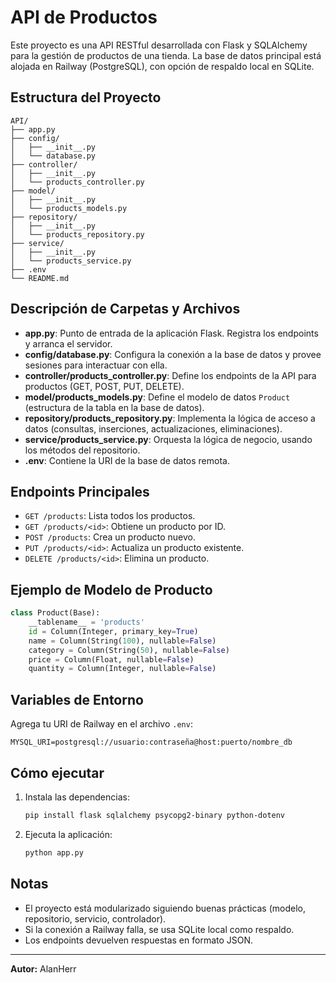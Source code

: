 # API de Productos

Este proyecto es una API RESTful desarrollada con Flask y SQLAlchemy para la gestión de productos de una tienda. La base de datos principal está alojada en Railway (PostgreSQL), con opción de respaldo local en SQLite.

## Estructura del Proyecto

```
API/
├── app.py
├── config/
│   ├── __init__.py
│   └── database.py
├── controller/
│   ├── __init__.py
│   └── products_controller.py
├── model/
│   ├── __init__.py
│   └── products_models.py
├── repository/
│   ├── __init__.py
│   └── products_repository.py
├── service/
│   ├── __init__.py
│   └── products_service.py
├── .env
└── README.md
```

## Descripción de Carpetas y Archivos

- **app.py**: Punto de entrada de la aplicación Flask. Registra los endpoints y arranca el servidor.
- **config/database.py**: Configura la conexión a la base de datos y provee sesiones para interactuar con ella.
- **controller/products_controller.py**: Define los endpoints de la API para productos (GET, POST, PUT, DELETE).
- **model/products_models.py**: Define el modelo de datos `Product` (estructura de la tabla en la base de datos).
- **repository/products_repository.py**: Implementa la lógica de acceso a datos (consultas, inserciones, actualizaciones, eliminaciones).
- **service/products_service.py**: Orquesta la lógica de negocio, usando los métodos del repositorio.
- **.env**: Contiene la URI de la base de datos remota.

## Endpoints Principales

- `GET /products`: Lista todos los productos.
- `GET /products/<id>`: Obtiene un producto por ID.
- `POST /products`: Crea un producto nuevo.
- `PUT /products/<id>`: Actualiza un producto existente.
- `DELETE /products/<id>`: Elimina un producto.

## Ejemplo de Modelo de Producto

```python
class Product(Base):
    __tablename__ = 'products'
    id = Column(Integer, primary_key=True)
    name = Column(String(100), nullable=False)
    category = Column(String(50), nullable=False)
    price = Column(Float, nullable=False)
    quantity = Column(Integer, nullable=False)
```

## Variables de Entorno

Agrega tu URI de Railway en el archivo `.env`:

```
MYSQL_URI=postgresql://usuario:contraseña@host:puerto/nombre_db
```

## Cómo ejecutar

1. Instala las dependencias:
   ```bash
   pip install flask sqlalchemy psycopg2-binary python-dotenv
   ```
2. Ejecuta la aplicación:
   ```bash
   python app.py
   ```

## Notas
- El proyecto está modularizado siguiendo buenas prácticas (modelo, repositorio, servicio, controlador).
- Si la conexión a Railway falla, se usa SQLite local como respaldo.
- Los endpoints devuelven respuestas en formato JSON.

---

**Autor:** AlanHerr
